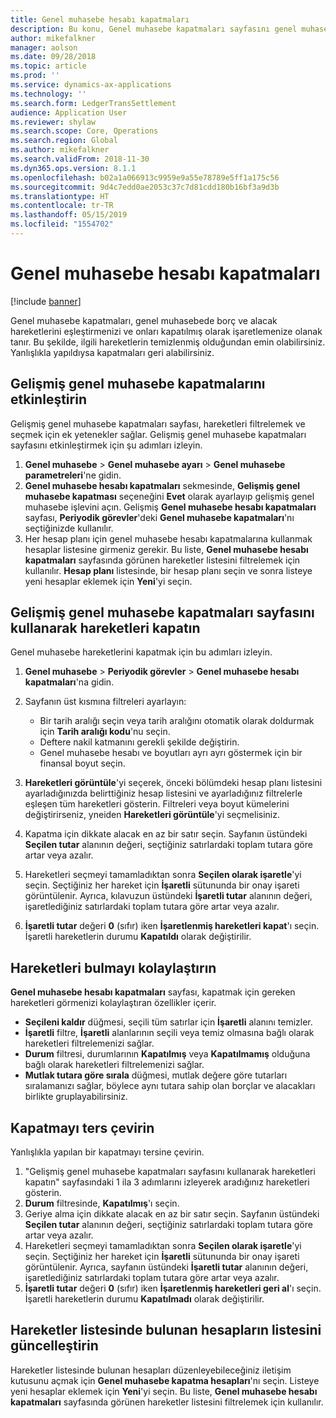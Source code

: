 ```yaml
---
title: Genel muhasebe hesabı kapatmaları
description: Bu konu, Genel muhasebe kapatmaları sayfasını genel muhasebe hareketlerini kapatmak ve kapatmaları geri almak için nasıl kullanılacağını açıklar.
author: mikefalkner
manager: aolson
ms.date: 09/28/2018
ms.topic: article
ms.prod: ''
ms.service: dynamics-ax-applications
ms.technology: ''
ms.search.form: LedgerTransSettlement
audience: Application User
ms.reviewer: shylaw
ms.search.scope: Core, Operations
ms.search.region: Global
ms.author: mikefalkner
ms.search.validFrom: 2018-11-30
ms.dyn365.ops.version: 8.1.1
ms.openlocfilehash: b02a1a066913c9959e9a55e78789e5ff1a175c56
ms.sourcegitcommit: 9d4c7edd0ae2053c37c7d81cdd180b16bf3a9d3b
ms.translationtype: HT
ms.contentlocale: tr-TR
ms.lasthandoff: 05/15/2019
ms.locfileid: "1554702"
---
```

# <a name="ledger-settlements"></a>Genel muhasebe hesabı kapatmaları

[!include [banner](../includes/banner.md)]

Genel muhasebe kapatmaları, genel muhasebede borç ve alacak hareketlerini eşleştirmenizi ve onları kapatılmış olarak işaretlemenize olanak tanır. Bu şekilde, ilgili hareketlerin temizlenmiş olduğundan emin olabilirsiniz. Yanlışlıkla yapıldıysa kapatmaları geri alabilirsiniz.

## <a name="enable-advanced-ledger-settlements"></a>Gelişmiş genel muhasebe kapatmalarını etkinleştirin

Gelişmiş genel muhasebe kapatmaları sayfası, hareketleri filtrelemek ve seçmek için ek yetenekler sağlar. Gelişmiş genel muhasebe kapatmaları sayfasını etkinleştirmek için şu adımları izleyin.

1. **Genel muhasebe** \> **Genel muhasebe ayarı** \> **Genel muhasebe parametreleri**'ne gidin. 
2. **Genel muhasebe hesabı kapatmaları** sekmesinde, **Gelişmiş genel muhasebe kapatması** seçeneğini **Evet** olarak ayarlayıp gelişmiş genel muhasebe işlevini açın. Gelişmiş **Genel muhasebe hesabı kapatmaları** sayfası, **Periyodik görevler**'deki **Genel muhasebe kapatmaları**'nı seçtiğinizde kullanılır. 
3. Her hesap planı için genel muhasebe hesabı kapatmalarına kullanmak hesaplar listesine girmeniz gerekir. Bu liste, **Genel muhasebe hesabı kapatmaları** sayfasında görünen hareketler listesini filtrelemek için kullanılır. **Hesap planı** listesinde, bir hesap planı seçin ve sonra listeye yeni hesaplar eklemek için **Yeni**'yi seçin.

## <a name="settle-transactions-by-using-the-advanced-ledger-settlements-page"></a>Gelişmiş genel muhasebe kapatmaları sayfasını kullanarak hareketleri kapatın

Genel muhasebe hareketlerini kapatmak için bu adımları izleyin.

1. **Genel muhasebe** \> **Periyodik görevler** \> **Genel muhasebe hesabı kapatmaları**'na gidin.
2. Sayfanın üst kısmına filtreleri ayarlayın:

    - Bir tarih aralığı seçin veya tarih aralığını otomatik olarak doldurmak için **Tarih aralığı kodu**'nu seçin.
    - Deftere nakil katmanını gerekli şekilde değiştirin.
    - Genel muhasebe hesabı ve boyutları ayrı ayrı göstermek için bir finansal boyut seçin.

3. **Hareketleri görüntüle**'yi seçerek, önceki bölümdeki hesap planı listesini ayarladığınızda belirttiğiniz hesap listesini ve ayarladığınız filtrelerle eşleşen tüm hareketleri gösterin. Filtreleri veya boyut kümelerini değiştirirseniz, yneiden **Hareketleri görüntüle**'yi seçmelisiniz.
4. Kapatma için dikkate alacak en az bir satır seçin. Sayfanın üstündeki **Seçilen tutar** alanının değeri, seçtiğiniz satırlardaki toplam tutara göre artar veya azalır.
5. Hareketleri seçmeyi tamamladıktan sonra **Seçilen olarak işaretle**'yi seçin. Seçtiğiniz her hareket için **İşaretli** sütununda bir onay işareti görüntülenir. Ayrıca, kılavuzun üstündeki **İşaretli tutar** alanının değeri, işaretlediğiniz satırlardaki toplam tutara göre artar veya azalır.
6. **İşaretli tutar** değeri **0** (sıfır) iken **İşaretlenmiş hareketleri kapat**'ı seçin. İşaretli hareketlerin durumu **Kapatıldı** olarak değiştirilir.

## <a name="make-transactions-easier-to-find"></a>Hareketleri bulmayı kolaylaştırın

**Genel muhasebe hesabı kapatmaları** sayfası, kapatmak için gereken hareketleri görmenizi kolaylaştıran özellikler içerir.

- **Seçileni kaldır** düğmesi, seçili tüm satırlar için **İşaretli** alanını temizler.
- **İşaretli** filtre, **İşaretli** alanlarının seçili veya temiz olmasına bağlı olarak hareketleri filtrelemenizi sağlar.
- **Durum** filtresi, durumlarının **Kapatılmış** veya **Kapatılmamış** olduğuna bağlı olarak hareketleri filtrelemenizi sağlar.
- **Mutlak tutara göre sırala** düğmesi, mutlak değere göre tutarları sıralamanızı sağlar, böylece aynı tutara sahip olan borçlar ve alacakları birlikte gruplayabilirsiniz.

## <a name="reverse-a-settlement"></a>Kapatmayı ters çevirin

Yanlışlıkla yapılan bir kapatmayı tersine çevirin.

1. "Gelişmiş genel muhasebe kapatmaları sayfasını kullanarak hareketleri kapatın" sayfasındaki 1 ila 3 adımlarını izleyerek aradığınız hareketleri gösterin.
2. **Durum** filtresinde, **Kapatılmış**'ı seçin.
3. Geriye alma için dikkate alacak en az bir satır seçin. Sayfanın üstündeki **Seçilen tutar** alanının değeri, seçtiğiniz satırlardaki toplam tutara göre artar veya azalır.
4. Hareketleri seçmeyi tamamladıktan sonra **Seçilen olarak işaretle**'yi seçin. Seçtiğiniz her hareket için **İşaretli** sütununda bir onay işareti görüntülenir. Ayrıca, sayfanın üstündeki **İşaretli tutar** alanının değeri, işaretlediğiniz satırlardaki toplam tutara göre artar veya azalır.
5. **İşaretli tutar** değeri **0** (sıfır) iken **İşaretlenmiş hareketleri geri al**'ı seçin. İşaretli hareketlerin durumu **Kapatılmadı** olarak değiştirilir.

## <a name="update-the-list-of-accounts-that-are-included-in-the-list-of-transactions"></a>Hareketler listesinde bulunan hesapların listesini güncelleştirin

Hareketler listesinde bulunan hesapları düzenleyebileceğiniz iletişim kutusunu açmak için **Genel muhasebe kapatma hesapları**'nı seçin. Listeye yeni hesaplar eklemek için **Yeni**'yi seçin. Bu liste, **Genel muhasebe hesabı kapatmaları** sayfasında görünen hareketler listesini filtrelemek için kullanılır.
